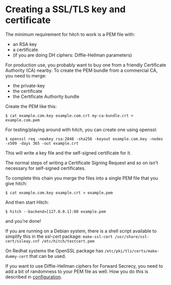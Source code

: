 # Creating a SSL/TLS key and certificate

The minimum requirement for hitch to work is a PEM file with:

  - an RSA key
  - a certificate
  - (if you are doing DH ciphers: Diffie-Hellman parameters)

For production use, you probably want to buy one from a friendly Certificate
Authority (CA) nearby. To create the PEM bundle from a commercial CA, you need to merge:

* the private-key
* the certificate
* the Certificate Authority bundle

Create the PEM like this:

    $ cat example.com.key example.com.crt my-ca-bundle.crt > example.com.pem 

For testing/playing around with hitch, you can create one using openssl:

    $ openssl req -newkey rsa:2048 -sha256 -keyout example.com.key -nodes -x509 -days 365 -out example.crt

This will write a key file and the self-signed certificate for it.

The normal steps of writing a Certificate Signing Request and so on isn't necessary for self-signed certificates.

To complete this chain you merge the files into a single PEM file that you give hitch:


    $ cat example.com.key example.crt > example.pem


And then start Hitch:

    $ hitch --backend=[127.0.0.1]:80 example.pem

and you're done!

If you are running on a Debian system, there is a shell script available to simplify this in the _ssl-cert_ package: `make-ssl-cert /usr/share/ssl-cert/ssleay.cnf /etc/hitch/testcert.pem`

On Redhat systems the OpenSSL package has `/etc/pki/tls/certs/make-dummy-cert` that can be used.

If you want to use Diffie-Hellman ciphers for Forward Secrecy, you need to add
a bit of randomness to your PEM file as well. How you do this is described in [configuration](configuration.md).
